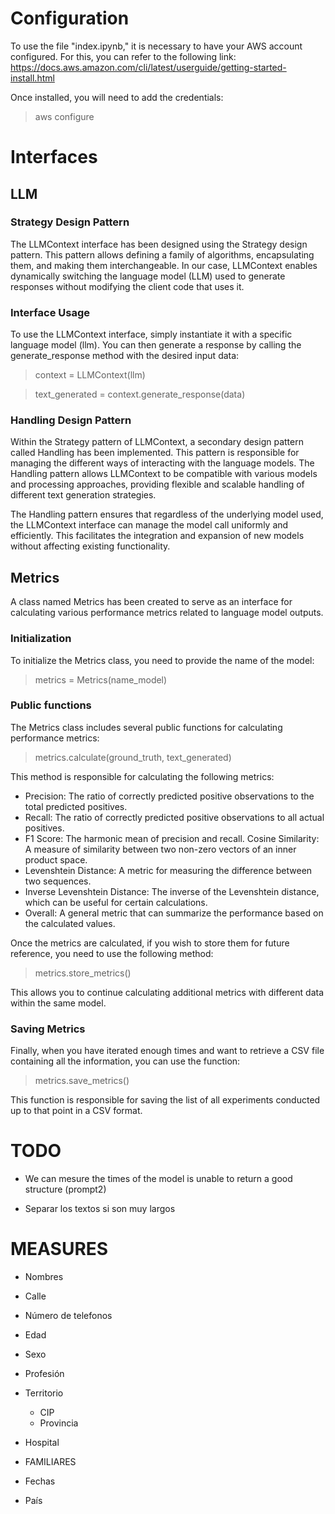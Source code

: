 # Configuration
To use the file "index.ipynb," it is necessary to have your AWS account configured. For this, you can refer to the following link: https://docs.aws.amazon.com/cli/latest/userguide/getting-started-install.html

Once installed, you will need to add the credentials:
> aws configure

# Interfaces
## LLM
### Strategy Design Pattern
The LLMContext interface has been designed using the Strategy design pattern. This pattern allows defining a family of algorithms, encapsulating them, and making them interchangeable. In our case, LLMContext enables dynamically switching the language model (LLM) used to generate responses without modifying the client code that uses it.

### Interface Usage
To use the LLMContext interface, simply instantiate it with a specific language model (llm). You can then generate a response by calling the generate_response method with the desired input data:

> context = LLMContext(llm)

> text_generated = context.generate_response(data)

### Handling Design Pattern
Within the Strategy pattern of LLMContext, a secondary design pattern called Handling has been implemented. This pattern is responsible for managing the different ways of interacting with the language models. The Handling pattern allows LLMContext to be compatible with various models and processing approaches, providing flexible and scalable handling of different text generation strategies.

The Handling pattern ensures that regardless of the underlying model used, the LLMContext interface can manage the model call uniformly and efficiently. This facilitates the integration and expansion of new models without affecting existing functionality.

## Metrics
A class named Metrics has been created to serve as an interface for calculating various performance metrics related to language model outputs.

### Initialization
To initialize the Metrics class, you need to provide the name of the model:
> metrics = Metrics(name_model)

### Public functions
The Metrics class includes several public functions for calculating performance metrics:
> metrics.calculate(ground_truth, text_generated)

This method is responsible for calculating the following metrics:
- Precision: The ratio of correctly predicted positive observations to the total predicted positives.
- Recall: The ratio of correctly predicted positive observations to all actual positives.
- F1 Score: The harmonic mean of precision and recall.
Cosine Similarity: A measure of similarity between two non-zero vectors of an inner product space.
- Levenshtein Distance: A metric for measuring the difference between two sequences.
- Inverse Levenshtein Distance: The inverse of the Levenshtein distance, which can be useful for certain calculations.
- Overall: A general metric that can summarize the performance based on the calculated values.

Once the metrics are calculated, if you wish to store them for future reference, you need to use the following method:
> metrics.store_metrics()

This allows you to continue calculating additional metrics with different data within the same model.

### Saving Metrics
Finally, when you have iterated enough times and want to retrieve a CSV file containing all the information, you can use the function:
> metrics.save_metrics()

This function is responsible for saving the list of all experiments conducted up to that point in a CSV format.

# TODO
- We can mesure the times of the model is unable to return a good structure (prompt2)

- Separar los textos si son muy largos

# MEASURES
- Nombres
- Calle
- Número de telefonos



- Edad
- Sexo
- Profesión
- Territorio
    - CIP
    - Provincia
- Hospital


- FAMILIARES
- Fechas
- País

